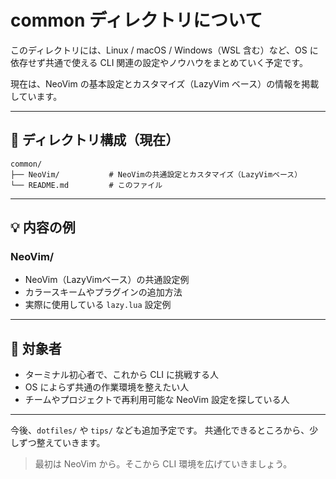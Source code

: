 # common ディレクトリについて

このディレクトリには、Linux / macOS / Windows（WSL 含む）など、OS に依存せず共通で使える CLI 関連の設定やノウハウをまとめていく予定です。

現在は、NeoVim の基本設定とカスタマイズ（LazyVim ベース）の情報を掲載しています。

---

## 📁 ディレクトリ構成（現在）

```
common/
├── NeoVim/           # NeoVimの共通設定とカスタマイズ（LazyVimベース）
└── README.md         # このファイル
```

---

## 💡 内容の例

### NeoVim/

* NeoVim（LazyVimベース）の共通設定例
* カラースキームやプラグインの追加方法
* 実際に使用している `lazy.lua` 設定例

---

## 👤 対象者

* ターミナル初心者で、これから CLI に挑戦する人
* OS によらず共通の作業環境を整えたい人
* チームやプロジェクトで再利用可能な NeoVim 設定を探している人

---

今後、`dotfiles/` や `tips/` なども追加予定です。
共通化できるところから、少しずつ整えていきます。

> 最初は NeoVim から。そこから CLI 環境を広げていきましょう。
